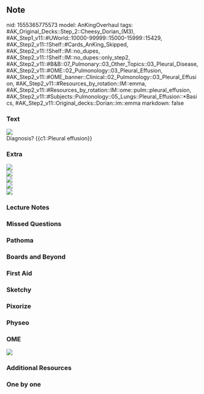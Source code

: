 ## Note
nid: 1555365775573
model: AnKingOverhaul
tags: #AK_Original_Decks::Step_2::Cheesy_Dorian_(M3), #AK_Step1_v11::#UWorld::10000-99999::15000-15999::15429, #AK_Step2_v11::!Shelf::#Cards_AnKing_Skipped, #AK_Step2_v11::!Shelf::IM::no_dupes, #AK_Step2_v11::!Shelf::IM::no_dupes::only_step2, #AK_Step2_v11::#B&B::07_Pulmonary::03_Other_Topics::03_Pleural_Disease, #AK_Step2_v11::#OME::02_Pulmonology::03_Pleural_Effusion, #AK_Step2_v11::#OME_banner::Clinical::02_Pulmonology::03_Pleural_Effusion, #AK_Step2_v11::#Resources_by_rotation::IM::emma, #AK_Step2_v11::#Resources_by_rotation::IM::ome::pulm::pleural_effusion, #AK_Step2_v11::#Subjects::Pulmonology::05_Lungs::Pleural_Effusion::*Basics, #AK_Step2_v11::Original_decks::Dorian::im::emma
markdown: false

### Text
<img src="big_59d50dc24f7c3.jpg">
<div>
  Diagnosis? {{c1::Pleural effusion}}
</div>

### Extra
<div>
  <i><img src="paste-1710406301122561.jpg"></i>
</div>
<div><img src="parapneum.png"></div>
<div>
  <div style="display: inline !important;">
    <i><img src="paste-1698792709554177.jpg"></i>
  </div>
</div>
<div>
  <i><img src="paste-1687342326743041.jpg"></i>
</div>
<div>
  <i><img src="paste-1682617862717441.jpg"></i>
</div>

### Lecture Notes


### Missed Questions


### Pathoma


### Boards and Beyond


### First Aid


### Sketchy


### Pixorize


### Physeo


### OME
<div class="ome-widget">
  <a href=
  "https://onlinemeded.org/spa/pulmonology/pleural-effusion/acquire?ref=anki">
  <img src="_OME_AnkiFlashcards_Lesson_5.png"></a>
</div>

### Additional Resources


### One by one

